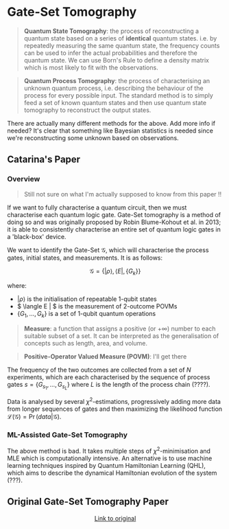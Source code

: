 # Gate-Set Tomography 

> **Quantum State Tomography**: the process of reconstructing a quantum state based on a series of **identical** quantum states. i.e. by repeatedly measuring the same quantum state, the frequency counts can be used to infer the actual probabilities and therefore the quantum state. We can use Born's Rule to define a density matrix which is most likely to fit with the observations.

> **Quantum Process Tomography**: the process of characterising an unknown quantum process, i.e. describing the behaviour of the process for every possible input. The standard method is to simply feed a set of known quantum states and then use quantum state tomography to reconstruct the output states.

There are actually many different methods for the above. Add more info if needed? It's clear that something like Bayesian statistics is needed since we're reconstructing some unknown based on observations.

## Catarina's Paper

### Overview

> Still not sure on what I'm actually supposed to know from this paper !!

If we want to fully characterise a quantum circuit, then we must characterise each quantum logic gate. Gate-Set tomography is a method of doing so and was originally proposed by Robin Blume-Kohout et al. in 2013; it  is able to consistently characterise an entire set of quantum logic gates in a 'black-box' device. 

We want to identify the Gate-Set $\mathscr{G}$, which will characterise the process gates, initial states, and measurements. It is as follows:

$$
\mathscr{G} = \big\{ | \rho \rangle, \langle E |, \{ G_k \} \big\}
$$

where:

* $| \rho \rangle$ is the initialisation of repeatable 1-qubit states
* $ \langle E | $ is the measurement of 2-outcome POVMs
* $\{ G_1, \dots, G_k \}$ is a set of 1-qubit quantum operations

> **Measure**: a function that assigns a positive (or $+\infty$) number to each suitable subset of a set. It can be interpreted as the generalisation of concepts such as length, area, and volume.

> **Positive-Operator Valued Measure (POVM)**: I'll get there

The frequency of the two outcomes are collected from a set of $N$ experiments, which are each characterised by the sequence of process gates $s = \{ G_{s_1}, \dots, G_{s_L} \}$ where $L$ is the length of the process chain (????). 

Data is analysed by several $\chi^2$-estimations, progressively adding more data from longer sequences of gates and then maximizing the likelihood function $\mathscr{L}(\mathscr{G}) = \Pr (data|\mathscr{G})$.

### ML-Assisted Gate-Set Tomography

The above method is bad. It takes multiple steps of $\chi^2$-minimisation and MLE which is computationally intensive. An alternative is to use machine learning techniques inspired by Quantum Hamiltonian Learning (QHL), which aims to describe the dynamical Hamiltonian evolution of the system (???).

## Original Gate-Set Tomography Paper

<div align="center">
    <a href="https://arxiv.org/pdf/1310.4492.pdf">Link to original</a>
</div>





